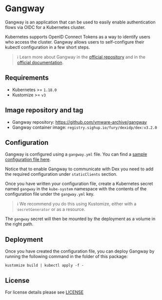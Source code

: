 # Gangway

<!-- <KFD-DOCS> -->

Gangway is an application that can be used to easily enable authentication flows via OIDC for a Kubernetes cluster.

Kubernetes supports OpenID Connect Tokens as a way to identify users who access the cluster. Gangway allows users to self-configure their kubectl configuration in a few short steps.

> ℹ️ Learn more about Gangway in the [official repository](https://github.com/vmware-archive/gangway) and in the [official documentation](https://github.com/vmware-archive/gangway/blob/master/docs/README.md).

## Requirements

- Kubernetes >= `1.18.0`
- Kustomize >= `v3`

## Image repository and tag

- Gangway repository: <https://github.com/vmware-archive/gangway>
- Gangway container image: `registry.sighup.io/fury/dexidp/dex:v3.2.0`

## Configuration

Gangway is configured using a `gangway.yml` file. You can find a [sample configuration file here](example/gangway.yml).

Notice that to enable Gangway to communicate with Dex you need to add the required configuration under `staticClients` section.

Once you have written your configuration file, create a Kubernetes secret named `gangway` in the `kube-system` namespace with the contents of the configuration file under the `gangway.yml` key.

> ℹ️ We recommend you do this using Kustomize, either with a `secretGenerator` or as a resource.

The `gangway` secret will then be mounted by the deployment as a volume in the right path.

## Deployment

Once you have created the configuration file, you can deploy Gangway by running the following command in the folder of this package:

```shell
kustomize build | kubectl apply -f -
```

## License

For license details please see [LICENSE](https://sighup.io/fury/license)

<!-- </KFD-DOCS> -->

